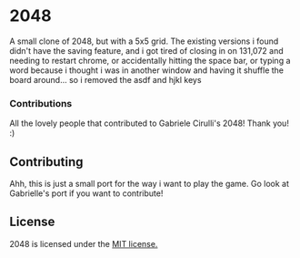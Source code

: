 # 2048
A small clone of 2048, but with a 5x5 grid.  The existing versions i found didn't have the saving feature, and i got tired of closing in on 131,072 and needing to restart chrome, or accidentally hitting the space bar, or typing a word because i thought i was in another window and having it shuffle the board around...  so i removed the asdf and hjkl keys

### Contributions

All the lovely people that contributed to Gabriele Cirulli's 2048! Thank you! :)

## Contributing
Ahh, this is just a small port for the way i want to play the game. Go look at Gabrielle's port if you want to contribute!

## License
2048 is licensed under the [MIT license.](https://github.com/benwynn/2048/blob/master/LICENSE.txt)
